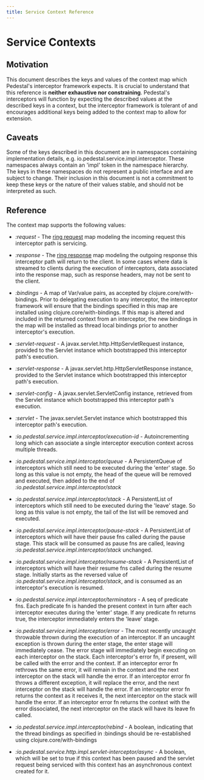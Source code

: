 ```yaml
---
title: Service Context Reference
---
```


<!--
 Copyright 2013 Relevance, Inc.

 The use and distribution terms for this software are covered by the
 Eclipse Public License 1.0 (http://opensource.org/licenses/eclipse-1.0)
 which can be found in the file epl-v10.html at the root of this distribution.

 By using this software in any fashion, you are agreeing to be bound by
 the terms of this license.

 You must not remove this notice, or any other, from this software.
-->

# Service Contexts

## Motivation

This document describes the keys and values of the context map which
Pedestal's interceptor framework expects. It is crucial to understand
that this reference is **neither exhaustive nor
constraining**. Pedestal's interceptors will function by expecting the
described values at the described keys in a context, but the
interceptor framework is tolerant of and encourages additional keys
being added to the context map to allow for extension.

## Caveats

Some of the keys described in this document are in namespaces
containing implementation details,
e.g. io.pedestal.service.impl.interceptor. These namespaces always
contain an 'impl' token in the namespace hierarchy. The keys in these
namespaces do not represent a public interface and are subject to
change. Their inclusion in this document is not a commitment to keep
these keys or the nature of their values stable, and should not be
interpreted as such.

## Reference

The context map supports the following values:


* *:request* - The
   [ring request](https://github.com/ring-clojure/ring/blob/master/ring-core/src/ring/util/request.clj)
   map modeling the incoming request this interceptor path is
   servicing.

* *:response* - The
   [ring response](https://github.com/ring-clojure/ring/blob/master/ring-core/src/ring/util/response.clj)
   map modeling the outgoing response this interceptor path will
   return to the client. In some cases where data is streamed to
   clients during the execution of interceptors, data associated into
   the response map, such as response headers, may not be sent to the
   client.

* *:bindings* - A map of Var/value pairs, as accepted by
   clojure.core/with-bindings. Prior to delegating execution to any
   interceptor, the interceptor framework will ensure that the
   bindings specified in this map are installed using
   clojure.core/with-bindings. If this map is altered and included in
   the returned context from an interceptor, the new bindings in the
   map will be installed as thread local bindings prior to another
   interceptor's execution.

* *:servlet-request* - A javax.servlet.http.HttpServletRequest
   instance, provided to the Servlet instance which bootstrapped this
   interceptor path's execution.

* *:servlet-response* - A javax.servlet.http.HttpServletResponse
   instance, provided to the Servlet instance which bootstrapped this
   interceptor path's execution.

* *:servlet-config* - A javax.servlet.ServletConfig instance,
   retrieved from the Servlet instance which bootstrapped this
   interceptor path's execution.

* *:servlet* - The javax.servlet.Servlet instance which bootstrapped
   this interceptor path's execution.

* *:io.pedestal.service.impl.interceptor/execution-id* -
  Autoincrementing long which can associate a single interceptor
  execution context across multiple threads.

* *:io.pedestal.service.impl.interceptor/queue* - A PersistentQueue of
   interceptors which still need to be executed during the 'enter'
   stage. So long as this value is not empty, the head of the queue
   will be removed and executed, then added to the end of
   *:io.pedestal.service.impl.interceptor/stack*

* *:io.pedestal.service.impl.interceptor/stack* - A PersistentList of
   interceptors which still need to be executed during the 'leave'
   stage. So long as this value is not empty, the tail of the list
   will be removed and executed.

* *:io.pedestal.service.impl.interceptor/pause-stack* - A
   PersistentList of interceptors which will have their pause fns
   called during the pause stage. This stack will be consumed as
   pause fns are called, leaving
   *:io.pedestal.service.impl.interceptor/stack* unchanged.

* *:io.pedestal.service.impl.interceptor/resume-stack* - A
   PersistentList of interceptors which will have their resume fns
   called during the resume stage. Initially starts as the reversed
   value of *:io.pedestal.service.impl.interceptor/stack*, and is
   consumed as an interceptor's execution is resumed.

* *:io.pedestal.service.impl.interceptor/terminators* - A seq of
   predicate fns. Each predicate fn is handed the present context in
   turn after each interceptor executes during the 'enter' stage. If
   any predicate fn returns true, the interceptor immediately enters
   the 'leave' stage.

* *:io.pedestal.service.impl.interceptor/error* - The most recently
   uncaught throwable thrown during the execution of an
   interceptor. If an uncaught exception is thrown during the enter
   stage, the enter stage will immediately cease. The error stage will
   immediately begin executing on each interceptor on the stack. Each
   interceptor's error fn, if present, will be called with the error
   and the context. If an interceptor error fn rethrows the same
   error, it will remain in the context and the next interceptor on
   the stack will handle the error. If an interceptor error fn throws
   a different exception, it will replace the error, and the next
   interceptor on the stack will handle the error. If an interceptor
   error fn returns the context as it receives it, the next
   interceptor on the stack will handle the error. If an interceptor
   error fn returns the context with the error dissociated, the next
   interceptor on the stack will have its leave fn called.

* *:io.pedestal.service.impl.interceptor/rebind* - A boolean,
   indicating that the thread bindings as specified in :bindings
   should be re-established using clojure.core/with-bindings

* *:io.pedestal.service.http.impl.servlet-interceptor/async* - A
   boolean, which will be set to true if this context has been paused
   and the servlet request being serviced with this context has an
   asynchronous context created for it.
